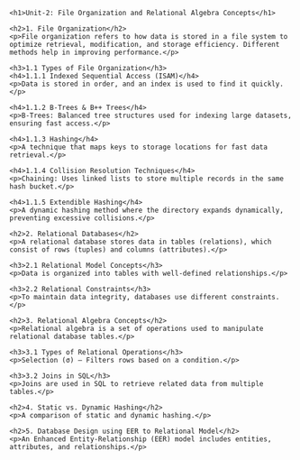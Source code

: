 

    <h1>Unit-2: File Organization and Relational Algebra Concepts</h1>
    
    <h2>1. File Organization</h2>
    <p>File organization refers to how data is stored in a file system to optimize retrieval, modification, and storage efficiency. Different methods help in improving performance.</p>
    
    <h3>1.1 Types of File Organization</h3>
    <h4>1.1.1 Indexed Sequential Access (ISAM)</h4>
    <p>Data is stored in order, and an index is used to find it quickly.</p>
    
    <h4>1.1.2 B-Trees & B++ Trees</h4>
    <p>B-Trees: Balanced tree structures used for indexing large datasets, ensuring fast access.</p>
    
    <h4>1.1.3 Hashing</h4>
    <p>A technique that maps keys to storage locations for fast data retrieval.</p>
    
    <h4>1.1.4 Collision Resolution Techniques</h4>
    <p>Chaining: Uses linked lists to store multiple records in the same hash bucket.</p>
    
    <h4>1.1.5 Extendible Hashing</h4>
    <p>A dynamic hashing method where the directory expands dynamically, preventing excessive collisions.</p>
    
    <h2>2. Relational Databases</h2>
    <p>A relational database stores data in tables (relations), which consist of rows (tuples) and columns (attributes).</p>
    
    <h3>2.1 Relational Model Concepts</h3>
    <p>Data is organized into tables with well-defined relationships.</p>
    
    <h3>2.2 Relational Constraints</h3>
    <p>To maintain data integrity, databases use different constraints.</p>
    
    <h2>3. Relational Algebra Concepts</h2>
    <p>Relational algebra is a set of operations used to manipulate relational database tables.</p>
    
    <h3>3.1 Types of Relational Operations</h3>
    <p>Selection (σ) – Filters rows based on a condition.</p>
    
    <h3>3.2 Joins in SQL</h3>
    <p>Joins are used in SQL to retrieve related data from multiple tables.</p>
    
    <h2>4. Static vs. Dynamic Hashing</h2>
    <p>A comparison of static and dynamic hashing.</p>
    
    <h2>5. Database Design using EER to Relational Model</h2>
    <p>An Enhanced Entity-Relationship (EER) model includes entities, attributes, and relationships.</p>


